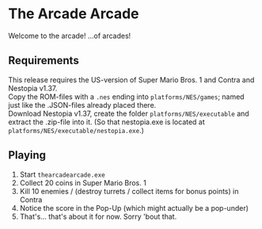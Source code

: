 # The Arcade Arcade

Welcome to the arcade! ...of arcades!

## Requirements

This release requires the US-version of Super Mario Bros. 1 and Contra and Nestopia v1.37.  
Copy the ROM-files with a `.nes` ending into `platforms/NES/games`; named just like the .JSON-files already placed there.  
Download Nestopia v1.37, create the folder `platforms/NES/executable` and extract the .zip-file into it. (So that nestopia.exe is located at `platforms/NES/executable/nestopia.exe`.)

## Playing

1. Start `thearcadearcade.exe`
2. Collect 20 coins in Super Mario Bros. 1
3. Kill 10 enemies / (destroy turrets / collect items for bonus points) in Contra
4. Notice the score in the Pop-Up (which might actually be a pop-under)
5. That's... that's about it for now. Sorry 'bout that.

